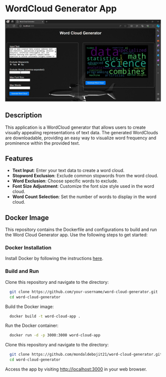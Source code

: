 # WordCloud Generator App

![WordCloud Generator Demo](screenshot.jpg)

## Description

This application is a WordCloud generator that allows users to create visually appealing representations of text data. The generated WordClouds are downloadable, providing an easy way to visualize word frequency and prominence within the provided text.

## Features

- **Text Input**: Enter your text data to create a word cloud.
- **Stopword Exclusion**: Exclude common stopwords from the word cloud.
- **Word Exclusion**: Choose specific words to exclude.
- **Font Size Adjustment**: Customize the font size style used in the word cloud.
- **Word Count Selection**: Set the number of words to display in the word cloud.


## Docker Image

This repository contains the Dockerfile and configurations to build and run the Word Cloud Generator app. Use the following steps to get started:

### Docker Installation

Install Docker by following the instructions [here](https://docs.docker.com/get-docker/).

### Build and Run

Clone this repository and navigate to the directory:

```bash
  git clone https://github.com/your-username/word-cloud-generator.git
  cd word-cloud-generator
```

Build the Docker image:

```bash
  docker build -t word-cloud-app .
```

Run the Docker container:

```bash
  docker run -d -p 3000:3000 word-cloud-app
```

Clone this repository and navigate to the directory:

```bash
  git clone https://github.com/mondaldebojit21/word-cloud-generator.git
  cd word-cloud-generator
```

Access the app by visiting [http://localhost:3000](http://localhost:3000) in your web browser.

